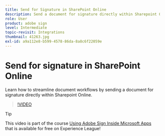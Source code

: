 ```yaml
---
title: Send for Signature in SharePoint Online
description: Send a document for signature directly within Sharepoint Online
role: User
product: adobe sign
level: Intermediate
topic-revisit: Integrations
thumbnail: 41263.jpg
exl-id: a9a112e8-b599-4578-86da-8a8c6f22059e
---
```

# Send for signature in SharePoint Online

Learn how to streamline document workflows by sending a document for signature directly within Sharepoint Online.

>[!VIDEO](https://video.tv.adobe.com/v/41263?hidetitle=true)

>[!TIP]
>
>This video is part of the course [Using Adobe Sign Inside Microsoft Apps](https://experienceleague.adobe.com/?recommended=Sign-U-1-2020.2) that is available for free on Experience League!
